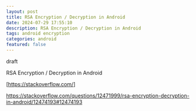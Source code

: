 ```yaml
---
layout: post
title: RSA Encryption / Decryption in Android
date: 2024-07-29 17:55:10
description: RSA Encryption / Decryption in Android
tags: android encryption
categories: android
featured: false
---
```


draft 

RSA Encryption / Decryption in Android

[https://stackoverflow.com/]: https://stackoverflow.com/questions/12471999/rsa-encryption-decryption-in-android/12474193#12474193 "https://stackoverflow.com/questions/12471999/rsa-encryption-decryption-in-android/12474193#12474193" 
[https://stackoverflow.com/]

https://stackoverflow.com/questions/12471999/rsa-encryption-decryption-in-android/12474193#12474193



